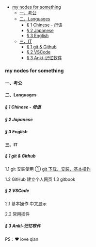 
<!-- @import "[TOC]" {cmd="toc" depthFrom=1 depthTo=6 orderedList=false} -->

<!-- code_chunk_output -->

* [my nodes for something](#my-nodes-for-something)
	* [一、考公](#一-考公)
	* [二、Languages](#二-languages)
		* [§ 1 Chinese - 母语](#1-chinese-母语)
		* [§ 2 Japanese](#2-japanese)
		* [§ 3 English](#3-english)
	* [三、IT](#三-it)
		* [§ 1 git & Github](#1-git-github)
		* [§ 2 VSCode](#2-vscode)
		* [§ 3 Anki-记忆软件](#3-anki-记忆软件)

<!-- /code_chunk_output -->


### my nodes for something

#### 一、考公

#### 二、Languages
##### § 1 Chinese - 母语
##### § 2 Japanese
##### § 3 English

#### 三、IT
##### § 1 git & Github

1.1 git 安装使用
① [git 下载、安装、基本操作](./3-IT/git-1.html)

1.2 GitHub 建立个人网页
1.3 gitbook

##### § 2 VSCode
2.1 基本操作
中文显示

2.2 常用插件

##### § 3 Anki-记忆软件


PS：❤ love qian